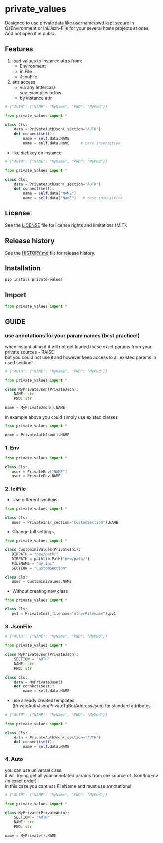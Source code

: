 # private_values

Designed to use private data like username/pwd kept secure in OsEnvironment or Ini/Json-File for your several home projects at ones.  
And not open it in public.


## Features
1. load values to instance attrs from:
   * Environment
   * iniFile
   * JsonFile
2. attr access
   * via any lettercase  
   see examples below
   * by instance attr
```python
# {"AUTH": {"NAME": "MyName", "PWD": "MyPwd"}}

from private_values import *

class Cls:
    data = PrivateAuthJson(_section="AUTH")
    def connect(self):
        name = self.data.NAME
        name = self.data.NamE     # case insensitive
```
  * like dict key on instance  
```python
# {"AUTH": {"NAME": "MyName", "PWD": "MyPwd"}}

from private_values import *

class Cls:
    data = PrivateAuthJson(_section="AUTH")
    def connect(self):
        name = self.data["NAME"]
        name = self.data["NamE"]   # case insensitive
```


## License
See the [LICENSE](LICENSE) file for license rights and limitations (MIT).


## Release history
See the [HISTORY.md](HISTORY.md) file for release history.


## Installation
```commandline
pip install private-values
```

## Import
```python
from private_values import *
```


## GUIDE


### use annotations for your param names (best practice!)  
when instantiating if it will not get loaded these exact params from your private sources - RAISE!  
but you could not use it and however keep access to all existed params in used section!
```python
# {"AUTH": {"NAME": "MyName", "PWD": "MyPwd"}}

from private_values import *

class MyPrivateJson(PrivateJson):
    NAME: str
    PWD: str

name = MyPrivateJson().NAME
```

in example above you could simply use existed classes
```python
from private_values import *

name = PrivateAuthJson().NAME
```

### 1. Env
```python
from private_values import *

class Cls:
   user = PrivateEnv["NAME"]
   user = PrivateEnv.NAME
```

### 2. IniFile
* Use different sections
```python
from private_values import *

class Cls:
   user = PrivateIni(_section="CustomSection").NAME
```

* Change full settings
```python
from private_values import *

class CustomIniValues(PrivateIni):
   DIRPATH = "new/path/"
   DIRPATH = pathlib.Path("new/path/")
   FILENAME = "my.ini"
   SECTION = "CustomSection"

class Cls:
   user = CustomIniValues.NAME
```

* Without creating new class
```python
from private_values import *

class Cls:
   pv1 = PrivateIni(_filename="otherFilename").pv1
```

### 3. JsonFile
```python
# {"AUTH": {"NAME": "MyName", "PWD": "MyPwd"}}

from private_values import *

class MyPrivateJson(PrivateJson):
    SECTION = "AUTH"
    NAME: str
    PWD: str

class Cls:
    data = MyPrivateJson()
    def connect(self):
        name = self.data.NAME
```

* use already created templates (PrivateAuthJson/PrivateTgBotAddressJson) for standard attributes
```python
# {"AUTH": {"NAME": "MyName", "PWD": "MyPwd"}}

from private_values import *

class Cls:
    data = PrivateAuthJson(_section="AUTH")
    def connect(self):
        name = self.data.NAME
```

### 4. Auto  
you can use universal class  
it will trying get all your annotated params from one source of Json/Ini/Env (in exact order)  
in this case you cant use FileName and must use annotations!

```python
# {"AUTH": {"NAME": "MyName", "PWD": "MyPwd"}}

from private_values import *

class MyPrivate(PrivateAuto):
    SECTION = "AUTH"
    NAME: str
    PWD: str

name = MyPrivate().NAME
```